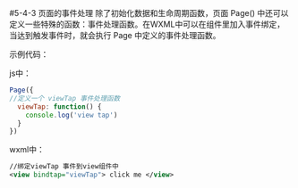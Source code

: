 #5-4-3 页面的事件处理
除了初始化数据和生命周期函数，页面 Page() 中还可以定义一些特殊的函数：事件处理函数。在WXML中可以在组件里加入事件绑定，当达到触发事件时，就会执行 Page 中定义的事件处理函数。

示例代码：

js中：
```js
Page({
//定义一个 viewTap 事件处理函数
  viewTap: function() {
    console.log('view tap')
  }
})
```
wxml中：
```xml
//绑定viewTap 事件到view组件中
<view bindtap="viewTap"> click me </view>
```


